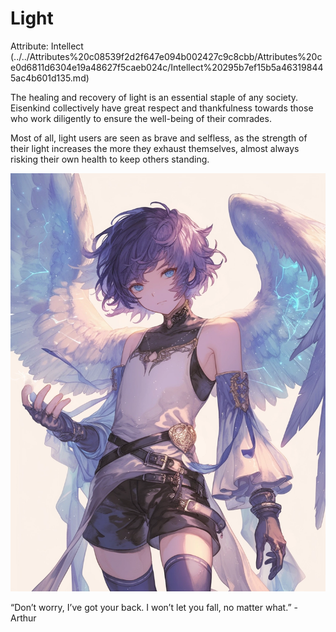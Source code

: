 # Light

Attribute: Intellect (../../Attributes%20c08539f2d2f647e094b002427c9c8cbb/Attributes%20ce0d6811d6304e19a48627f5caeb024c/Intellect%20295b7ef15b5a463198445ac4b601d135.md)

The healing and recovery of light is an essential staple of any society. Eisenkind collectively have great respect and thankfulness towards those who work diligently to ensure the well-being of their comrades. 

Most of all, light users are seen as brave and selfless, as the strength of their light increases the more they exhaust themselves, almost always risking their own health to keep others standing.

![“Don’t worry, I’ve got your back. I won’t let you fall, no matter what.” - Arthur](Light/arthur.webp)

“Don’t worry, I’ve got your back. I won’t let you fall, no matter what.” - Arthur